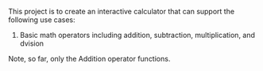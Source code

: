This project is to create an interactive calculator that can support the following use cases:

1. Basic math operators including addition, subtraction, multiplication, and dvision

Note, so far, only the Addition operator functions.